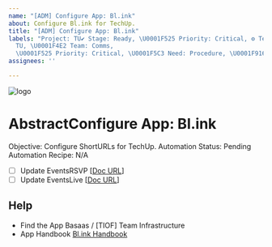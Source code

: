 ```yaml
---
name: "[ADM] Configure App: Bl.ink"
about: Configure Bl.ink for TechUp.
title: "[ADM] Configure App: Bl.ink"
labels: "Project: TU✔ Stage: Ready, \U0001F525 Priority: Critical, ⚙ Team: Infrastructure, ✔ Stage: ReadyProject:
  TU, \U0001F4E2 Team: Comms,
  \U0001F525 Priority: Critical, \U0001F5C3 Need: Procedure, \U0001F916 Need: Automation \U0001F5C3 Need: Procedure"
assignees: ''

---
```


<a id="top"></a>
![logo](http://TIOF.Click/TUWikiHeader)

# AbstractConfigure App: Bl.ink
Objective: Configure ShortURLs for TechUp.
Automation Status: Pending
Automation Recipe: N/A

 - [ ] Update EventsRSVP
 [[Doc URL](https://DOC.org)]
 - [ ] Update EventsLive
 [[Doc URL](https://DOC.org)]

## Help
* Find the App
   Basaas / [TIOF] Team Infrastructure
* App Handbook
  [Bl.ink Handbook]()
<!--stackedit_data:
eyJoaXN0b3J5IjpbNzQ1MzIxNzY1XX0=
-->